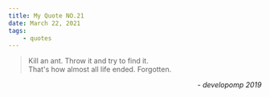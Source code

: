 ```yaml
---
title: My Quote NO.21
date: March 22, 2021
tags:
	- quotes
---
```


> Kill an ant. Throw it and try to find it.<br>
> That's how almost all life ended. Forgotten.

<div style="text-align: right"> <i>- developomp 2019</i> </div>
